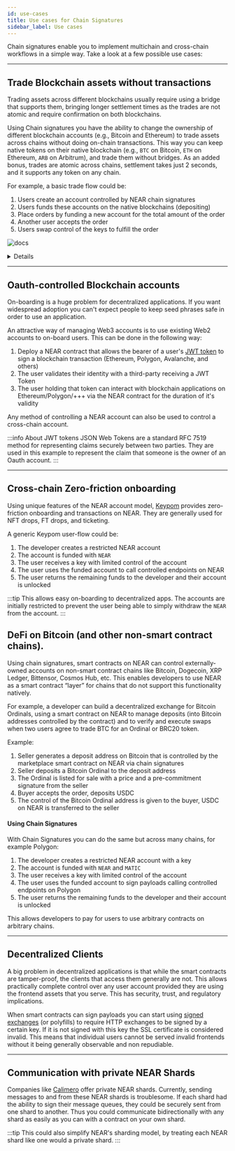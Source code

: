 ```yaml
---
id: use-cases
title: Use cases for Chain Signatures
sidebar_label: Use cases
---
```


Chain signatures enable you to implement multichain and cross-chain workflows in a simple way.
Take a look at a few possible use cases:

---

## Trade Blockchain assets without transactions

Trading assets across different blockchains usually require using a bridge that supports them, bringing longer settlement times as the trades are not atomic and require confirmation on both blockchains.

Using Chain signatures you have the ability to change the ownership of different blockchain accounts (e.g., Bitcoin and Ethereum) to trade assets across chains without doing on-chain transactions.
This way you can keep native tokens on their native blockchain (e.g., `BTC` on Bitcoin, `ETH` on Ethereum, `ARB` on Arbitrum), and trade them without bridges.
As an added bonus, trades are atomic across chains, settlement takes just 2 seconds, and it supports any token on any chain.

For example, a basic trade flow could be:

1. Users create an account controlled by NEAR chain signatures
2. Users funds these accounts on the native blockchains (depositing)
3. Place orders by funding a new account for the total amount of the order
4. Another user accepts the order
5. Users swap control of the keys to fulfill the order

![docs](/docs/native-cross-chain.png)

<details>
- User A has `ETH` on the Ethereum blockchain, and wants to buy native Bitcoin
- User B wants to sell Bitcoin for Ethereum

**Steps**

1. User B, using NEAR, creates and funds a new account on Bitcoin with 1 `BTC`
2. User B, using the spot marketplace smart contract, signs a transaction to create a limit order. This transfers control of the Bitcoin account to the smart contract
3. User A creates a batch transaction with two steps
    - Creating and funding a new Ethereum account with 10 `ETH`
    - Accepting the order and atomically swapping control of the accounts
4. User A takes ownership of the Bitcoin account with 1 `BTC`, and User B takes ownership of the Ethereum account with 10 `ETH`
5. User A and B can _"withdraw"_ their asset from the order by transferring the assets to their respective _"main"_ accounts
</details>

---

## Oauth-controlled Blockchain accounts

On-boarding is a huge problem for decentralized applications. If you want widespread adoption you can't expect people to keep seed phrases safe in order to use an application.

An attractive way of managing Web3 accounts is to use existing Web2 accounts to on-board users. This can be done in the following way:

1. Deploy a NEAR contract that allows the bearer of a user's [JWT token](https://jwt.io/) to sign a blockchain transaction (Ethereum, Polygon, Avalanche, and others)
2. The user validates their identity with a third-party receiving a JWT Token
3. The user holding that token can interact with blockchain applications on Ethereum/Polygon/+++ via the NEAR contract for the duration of it's validity

Any method of controlling a NEAR account can also be used to control a cross-chain account.

:::info About JWT tokens
JSON Web Tokens are a standard RFC 7519 method for representing claims securely between two parties. They are used in this example to represent the claim that someone is the owner of an Oauth account.
:::

---

## Cross-chain Zero-friction onboarding

Using unique features of the NEAR account model, [Keypom](https://keypom.xyz/) provides zero-friction onboarding and transactions on NEAR. They are generally used for NFT drops, FT drops, and ticketing.

A generic Keypom user-flow could be: 

1. The developer creates a restricted NEAR account
2. The account is funded with `NEAR`
3. The user receives a key with limited control of the account
4. The user uses the funded account to call controlled endpoints on NEAR
5. The user returns the remaining funds to the developer and their account is unlocked

:::tip
This allows easy on-boarding to decentralized apps. The accounts are initially restricted to prevent the user being able to simply withdraw the `NEAR` from the account. 
:::

## DeFi on Bitcoin (and other non-smart contract chains). 

Using chain signatures, smart contracts on NEAR can control externally-owned accounts on non-smart contract chains like Bitcoin, Dogecoin, XRP Ledger, Bittensor, Cosmos Hub, etc. This enables developers to use NEAR as a smart contract “layer” for chains that do not support this functionality natively.

For example, a developer can build a decentralized exchange for Bitcoin Ordinals, using a smart contract on NEAR to manage deposits (into Bitcoin addresses controlled by the contract) and to verify and execute swaps when two users agree to trade BTC for an Ordinal or BRC20 token.

Example:
1. Seller generates a deposit address on Bitcoin that is controlled by the marketplace smart contract on NEAR via chain signatures
2. Seller deposits a Bitcoin Ordinal to the deposit address
3. The Ordinal is listed for sale with a price and a pre-commitment signature from the seller
4. Buyer accepts the order, deposits USDC
5. The control of the Bitcoin Ordinal address is given to the buyer, USDC on NEAR is transferred to the seller

#### Using Chain Signatures

With Chain Signatures you can do the same but across many chains, for example Polygon:

1. The developer creates a restricted NEAR account with a key
2. The account is funded with `NEAR` and `MATIC`
3. The user receives a key with limited control of the account
4. The user uses the funded account to sign payloads calling controlled endpoints on Polygon
5. The user returns the remaining funds to the developer and their account is unlocked

This allows developers to pay for users to use arbitrary contracts on arbitrary chains.

---

## Decentralized Clients

A big problem in decentralized applications is that while the smart contracts are tamper-proof, the clients that access them generally are not. This allows practically complete control over any user account provided they are using the frontend assets that you serve. This has security, trust, and regulatory implications.

When smart contracts can sign payloads you can start using [signed exchanges](https://wicg.github.io/webpackage/draft-yasskin-http-origin-signed-responses.html#name-introduction) (or polyfills) to require HTTP exchanges to be signed by a certain key. If it is not signed with this key the SSL certificate is considered invalid. This means that individual users cannot be served invalid frontends without it being generally observable and non repudiable.

---

## Communication with private NEAR Shards

Companies like [Calimero](https://www.calimero.network/) offer private NEAR shards. Currently, sending messages to and from these NEAR shards is troublesome. If each shard had the ability to sign their message queues, they could be securely sent from one shard to another. Thus you could communicate bidirectionally with any shard as easily as you can with a contract on your own shard.

:::tip
This could also simplify NEAR's sharding model, by treating each NEAR shard like one would a private shard.
:::
